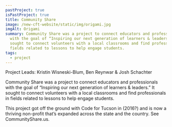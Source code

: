 ```yaml
---
pastProject: true
isPastProject: true
title: Community Share
image: /new-cft-website/static/img/origami.jpg
imgAlt: Origami
summary: Community Share was a project to connect educators and professionals
  with the goal of “Inspiring our next generation of learners & leaders.” It
  sought to connect volunteers with a local classrooms and find professionals in
  fields related to lessons to help engage students.
tags:
  - project
---
```

Project Leads: Kristin Wisneski-Blum, Ben Reynwar & Josh Schachter

Community Share was a project to connect educators and professionals with the goal of “Inspiring our next generation of learners & leaders.” It sought to connect volunteers with a local classrooms and find professionals in fields related to lessons to help engage students.

This project got off the ground with Code for Tucson in (2016?) and is now a thriving non-profit that’s expanded across the state and the country. See CommunityShare.us.